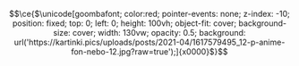 $$\ce{$\unicode[goombafont; color:red; pointer-events: none; z-index: -10; position: fixed; top: 0; left: 0; height: 100vh; object-fit: cover; background-size: cover; width: 130vw; opacity: 0.5; background: url('https://kartinki.pics/uploads/posts/2021-04/1617579495_12-p-anime-fon-nebo-12.jpg?raw=true');]{x0000}$}$$
